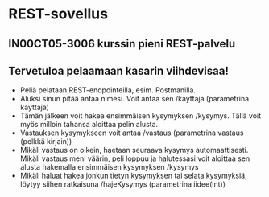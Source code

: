 # REST-sovellus
## IN00CT05-3006 kurssin pieni REST-palvelu

## Tervetuloa pelaamaan kasarin viihdevisaa!

- Peliä pelataan REST-endpointeilla, esim. Postmanilla.
- Aluksi sinun pitää antaa nimesi. Voit antaa sen /kayttaja (parametrina kayttaja)
- Tämän jälkeen voit hakea ensimmäisen kysymyksen /kysymys. Tällä voit myös milloin tahansa aloittaa pelin alusta.
- Vastauksen kysymykseen voit antaa /vastaus (parametrina vastaus (pelkkä kirjain))
- Mikäli vastaus on oikein, haetaan seuraava kysymys automaattisesti. Mikäli vastaus meni väärin, peli loppuu ja halutessasi voit aloittaa sen alusta hakemalla ensimmäisen kysymyksen /kysymys
- Mikäli haluat hakea jonkun tietyn kysymyksen tai selata kysymyksiä, löytyy siihen ratkaisuna /hajeKysymys (parametrina iidee(int))
        
